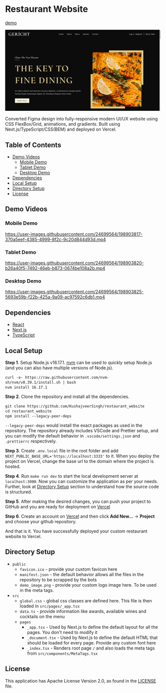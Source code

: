 # Restaurant Website
[demo](https://kushaj-restaurant-website.vercel.app/)

![](assets/demo_image.png)

Converted Figma design into fully-responsive modern UI/UX website using CSS FlexBox/Grid, animations, and gradients. Built using Next.js/TypeScript/CSS(BEM) and deployed on Vercel.

## Table of Contents
- [Demo Videos](#demo-videos)
    - [Mobile Demo](#mobile-demo)
    - [Tablet Demo](#tablet-demo)
    - [Desktop Demo](#desktop-demo)
- [Dependencies](#dependencies)
- [Local Setup](#local-setup)
- [Directory Setup](#directory-setup)
- [License](#license)

## Demo Videos

### Mobile Demo

https://user-images.githubusercontent.com/24699564/198903817-370a5eef-4385-4999-8f2c-9c20d844d93d.mp4

### Tablet Demo

https://user-images.githubusercontent.com/24699564/198903820-b26a40f5-7492-46eb-b873-0674be108a2b.mp4

### Desktop Demo

https://user-images.githubusercontent.com/24699564/198903825-5693e59b-f22b-425a-9a09-ac97592c6db1.mp4

## Dependencies
- [React](https://reactjs.org/)
- [Next.js](https://nextjs.org/)
- [TypeScript](https://www.typescriptlang.org/)

## Local Setup
**Step 1**. Setup Node.js v16.17.1. [nvm](https://github.com/nvm-sh/nvm) can be used to quickly setup Node.js (and you can also have multiple versions of Node.js).
```
curl -o- https://raw.githubusercontent.com/nvm-sh/nvm/v0.39.1/install.sh | bash
nvm install 16.17.1
```

**Step 2**. Clone the repository and install all the dependencies.
```
git clone https://github.com/KushajveerSingh/restaurant_website
cd restaurant_website
npm install --legacy-peer-deps
```

`--legacy-peer-deps` would install the exact packages as used in the repository. The repository already includes VSCode and Prettier setup, and you can modify the default behavior in `.vscode/settings.json` and `.prettierrc` respectively.

**Step 3**. Create `.env.local` file in the root folder and add `NEXT_PUBLIC_BASE_URL='https://localhost:3333'` to it. When you deploy the project on Vercel, change the base url to the domain where the project is hosted.

**Step 4**. Run `make run dev` to start the local development server at `localhost:3000`. Now you can customize the application as per your needs. Further, look at [Directory Setup](#directory-setup) section to understand how the source code is structured.

**Step 5**. After making the desired changes, you can push your project to GitHub and you are ready for deployment on [Vercel](https://vercel.com/)

**Step 6**. Create an account on [Vercel](https://vercel.com/) and then click **Add New...** -> **Project** and choose your github repository.

And that is it. You have successfully deployed your custom restaurant website to Vercel.

## Directory Setup
- `public`
    - `favicon.ico` - provide your custom favicon here
    - `manifest.json` - the default behavior allows all the files in the repository to be scrapped by the bots
    - `demo_image.png` - provide your custom logo image here. To be used in the meta tags.
- `src`
    - `global.css` - global css classes are defined here. This file is then loaded in `src/pages/_app.tsx`
    - `data.ts` - provide information like awards, available wines and cocktails on the menu
    - `pages`
        - `_app.tsx` - Used by Next.js to define the default layout for all the pages. You don't need to modify it
        - `_document.tsx` - Used by Next.js to define the default HTML that should be loaded for every page. Provide any custom font here
        - `_index.tsx` - Renders root page `/` and also loads the meta tags from `src/components/MetaTags.tsx`

## License
This application has Apache License Version 2.0, as found in the [LICENSE](./LICENSE) file.
